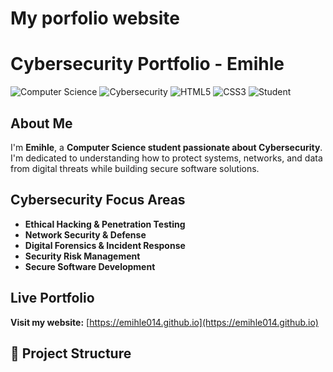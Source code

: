 # My porfolio website
# Cybersecurity Portfolio - Emihle

![Computer Science](https://img.shields.io/badge/Computer-Science-blue)
![Cybersecurity](https://img.shields.io/badge/Passionate-Cybersecurity-orange)
![HTML5](https://img.shields.io/badge/HTML5-E34F26?style=flat&logo=html5&logoColor=white)
![CSS3](https://img.shields.io/badge/CSS3-1572B6?style=flat&logo=css3&logoColor=white)
![Student](https://img.shields.io/badge/Student-230045014-green)

## About Me

I'm **Emihle**, a **Computer Science student passionate about Cybersecurity**. I'm dedicated to understanding how to protect systems, networks, and data from digital threats while building secure software solutions.

## Cybersecurity Focus Areas

- **Ethical Hacking & Penetration Testing**
- **Network Security & Defense**
- **Digital Forensics & Incident Response**
- **Security Risk Management**
- **Secure Software Development**

## Live Portfolio

**Visit my website:** [https://emihle014.github.io](https://emihle014.github.io)

## 📁 Project Structure

